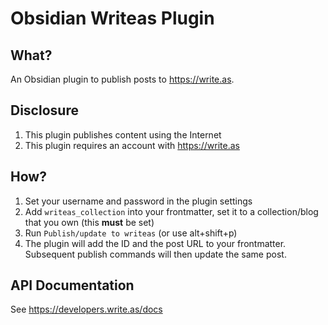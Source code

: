 # Obsidian Writeas Plugin

## What?

An Obsidian plugin to publish posts to https://write.as.

## Disclosure

1. This plugin publishes content using the Internet
2. This plugin requires an account with https://write.as

## How?

1. Set your username and password in the plugin settings
2. Add `writeas_collection` into your frontmatter, set it to a collection/blog
   that you own (this **must** be set)
3. Run `Publish/update to writeas` (or use alt+shift+p)
4. The plugin will add the ID and the post URL to your frontmatter. Subsequent publish commands will then update the same post.

## API Documentation

See https://developers.write.as/docs
